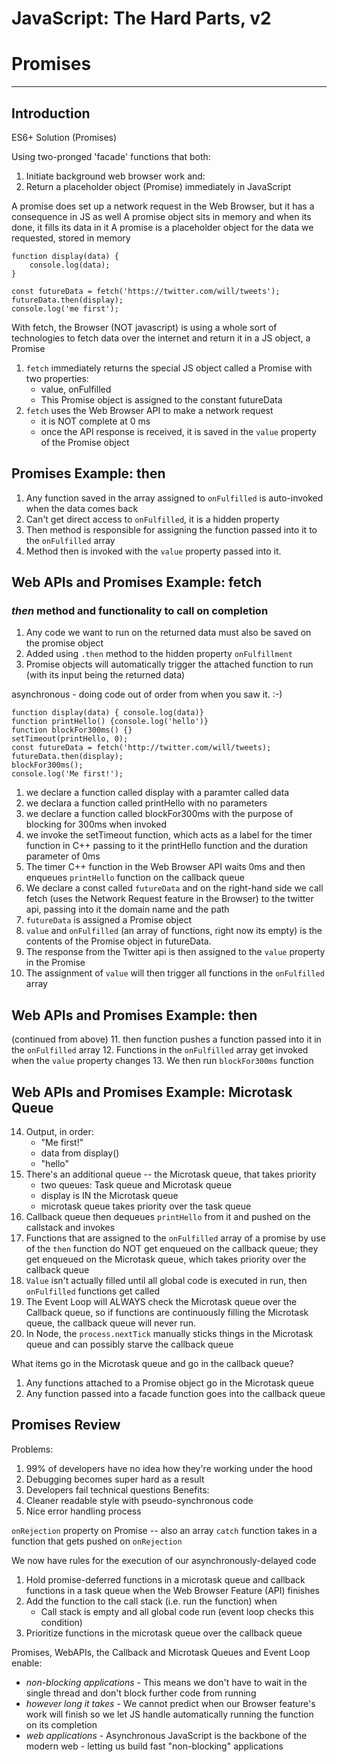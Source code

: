 # JavaScript: The Hard Parts, v2
# Promises
___

## Introduction

ES6+ Solution (Promises)

Using two-pronged 'facade' functions that both:
1. Initiate background web browser work and:
2. Return a placeholder object (Promise) immediately in JavaScript

A promise does set up a network request in the Web Browser, but it has a consequence in JS as well
A promise object sits in memory and when its done, it fills its data in it
A promise is a placeholder object for the data we requested, stored in memory

```
function display(data) {
    console.log(data);
}

const futureData = fetch('https://twitter.com/will/tweets');
futureData.then(display);
console.log('me first');
```

With fetch, the Browser (NOT javascript) is using a whole sort of technologies to fetch data over the internet and return it in a JS object, a Promise

1. `fetch` immediately returns the special JS object called a Promise with two properties:
    * value, onFulfilled
    * This Promise object is assigned to the constant futureData
2. `fetch` uses the Web Browser API to make a network request
    * it is NOT complete at 0 ms
    * once the API response is received, it is saved in the `value` property of the Promise object

## Promises Example: then
1. Any function saved in the array assigned to `onFulfilled` is auto-invoked when the data comes back
2. Can't get direct access to `onFulfilled`, it is a hidden property
3. Then method is responsible for assigning the function passed into it to the `onFulfilled` array
4. Method then is invoked with the `value` property passed into it.

## Web APIs and Promises Example: fetch

### *then* method and functionality to call on completion
1. Any code we want to run on the returned data must also be saved on the promise object
2. Added using `.then` method to the hidden property `onFulfillment`
3. Promise objects will automatically trigger the attached function to run (with its input being the returned data)

asynchronous - doing code out of order from when you saw it. :-)

```
function display(data) { console.log(data)}
function printHello() {console.log('hello')}
function blockFor300ms() {}
setTimeout(printHello, 0);
const futureData = fetch('http://twitter.com/will/tweets);
futureData.then(display);
blockFor300ms();
console.log('Me first!');
```
1. we declare a function called display with a paramter called data
2. we declara a function called printHello with no parameters
3. we declare a function called blockFor300ms with the purpose of blocking for 300ms when invoked
4. we invoke the setTimeout function, which acts as a label for the timer function in C++ passing to it the printHello function and the duration parameter of 0ms
5. The timer C++ function in the Web Browser API waits 0ms and then enqueues `printHello` function on the callback queue
6. We declare a const called `futureData` and on the right-hand side we call fetch (uses the Network Request feature in the Browser) to the twitter api, passing into it the domain name and the path
7. `futureData` is assigned a Promise object
8. `value` and `onFulfilled` (an array of functions, right now its empty) is the contents of the Promise object in futureData.
9. The response from the Twitter api is then assigned to the `value` property in the Promise
10. The assignment of `value` will then trigger all functions in the `onFulfilled` array

## Web APIs and Promises Example: then
(continued from above)
11. then function pushes a function passed into it in the `onFulfilled` array
12. Functions in the `onFulfilled` array get invoked when the `value` property changes
13. We then run `blockFor300ms` function

## Web APIs and Promises Example: Microtask Queue
14. Output, in order:
    * "Me first!"
    * data from display()
    * "hello"
15. There's an additional queue -- the Microtask queue, that takes priority
    * two queues: Task queue and Microtask queue
    * display is IN the Microtask queue
    * microtask queue takes priority over the task queue
16. Callback queue then dequeues `printHello` from it and pushed on the callstack and invokes
17. Functions that are assigned to the `onFulfilled` array of a promise by use of the `then` function do NOT get enqueued on the callback queue; they get enqueued on the Microtask queue, which takes priority over the callback queue
18. `Value` isn't actually filled until all global code is executed in run, then `onFulfilled` functions get called
19. The Event Loop will ALWAYS check the Microtask queue over the Callback queue, so if functions are continuously filling the Microtask queue, the callback queue will never run.
20. In Node, the `process.nextTick` manually sticks things in the Microtask queue and can possibly starve the callback queue

What items go in the Microtask queue and go in the callback queue?
1. Any functions attached to a Promise object go in the Microtask queue
2. Any function passed into a facade function goes into the callback queue

## Promises Review

Problems:
1. 99% of developers have no idea how they're working under the hood
2. Debugging becomes super hard as a result
3. Developers fail technical questions
Benefits:
1. Cleaner readable style with pseudo-synchronous code
2. Nice error handling process

`onRejection` property on Promise -- also an array
`catch` function takes in a function that gets pushed on `onRejection`

We now have rules for the execution of our asynchronously-delayed code
1. Hold promise-deferred functions in a microtask queue and callback functions in a task queue when the Web Browser Feature (API) finishes
2. Add the function to the call stack (i.e. run the function) when
    * Call stack is empty and all global code run (event loop checks this condition)    
3. Prioritize functions in the microtask queue over the callback queue

Promises, WebAPIs, the Callback and Microtask Queues and Event Loop enable:
* *non-blocking applications* - This means we don't have to wait in the single thread and don't block further code from running
* *however long it takes* - We cannot predict when our Browser feature's work will finish so we let JS handle automatically running the function on its completion
* *web applications* - Asynchronous JavaScript is the backbone of the modern web - letting us build fast "non-blocking" applications









